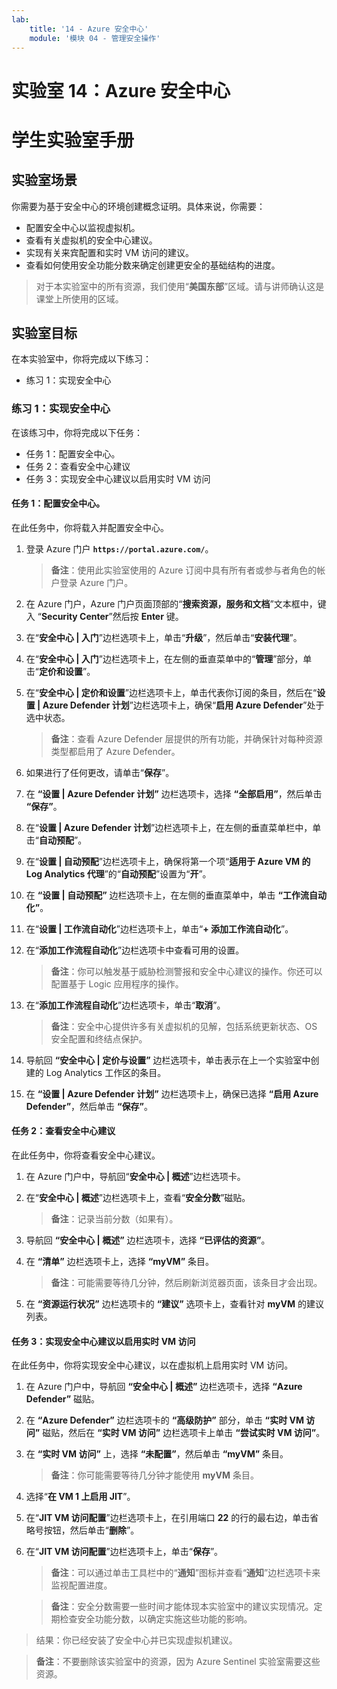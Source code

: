 ```yaml
---
lab:
    title: '14 - Azure 安全中心'
    module: '模块 04 - 管理安全操作'
---
```


# 实验室 14：Azure 安全中心
# 学生实验室手册

## 实验室场景

你需要为基于安全中心的环境创建概念证明。具体来说，你需要：

- 配置安全中心以监视虚拟机。
- 查看有关虚拟机的安全中心建议。
- 实现有关来宾配置和实时 VM 访问的建议。 
- 查看如何使用安全功能分数来确定创建更安全的基础结构的进度。

> 对于本实验室中的所有资源，我们使用“**美国东部**”区域。请与讲师确认这是课堂上所使用的区域。 

## 实验室目标

在本实验室中，你将完成以下练习：

- 练习 1：实现安全中心

### 练习 1：实现安全中心

在该练习中，你将完成以下任务：

- 任务 1：配置安全中心。
- 任务 2：查看安全中心建议
- 任务 3：实现安全中心建议以启用实时 VM 访问

#### 任务 1：配置安全中心。

在此任务中，你将载入并配置安全中心。

1. 登录 Azure 门户 **`https://portal.azure.com/`**。

    >**备注**：使用此实验室使用的 Azure 订阅中具有所有者或参与者角色的帐户登录 Azure 门户。

1. 在 Azure 门户，Azure 门户页面顶部的“**搜索资源，服务和文档**”文本框中，键入 “**Security Center**”然后按 **Enter** 键。

1. 在“**安全中心 \| 入门**”边栏选项卡上，单击“**升级**”，然后单击“**安装代理**”。
     
1. 在“**安全中心 \| 入门**”边栏选项卡上，在左侧的垂直菜单中的“**管理**”部分，单击“**定价和设置**”。

1. 在“**安全中心 \| 定价和设置**”边栏选项卡上，单击代表你订阅的条目，然后在“**设置 \| Azure Defender 计划**”边栏选项卡上，确保“**启用 Azure Defender**”处于选中状态。 

    >**备注**：查看 Azure Defender 层提供的所有功能，并确保针对每种资源类型都启用了 Azure Defender。 

1. 如果进行了任何更改，请单击“**保存**”。

1. 在 **“设置 \| Azure Defender 计划”** 边栏选项卡，选择 **“全部启用”**，然后单击 **“保存”**。

1. 在“**设置 \| Azure Defender 计划**”边栏选项卡上，在左侧的垂直菜单栏中，单击“**自动预配**”。

1. 在“**设置 \| 自动预配**”边栏选项卡上，确保将第一个项“**适用于 Azure VM 的 Log Analytics 代理**”的“**自动预配**”设置为“**开**”。 

1. 在 **“设置 \| 自动预配”** 边栏选项卡上，在左侧的垂直菜单中，单击 **“工作流自动化”**。

1. 在“**设置 \| 工作流自动化**”边栏选项卡上，单击“**+ 添加工作流自动化**”。

1. 在“**添加工作流程自动化**”边栏选项卡中查看可用的设置。 

    >**备注**：你可以触发基于威胁检测警报和安全中心建议的操作。你还可以配置基于 Logic 应用程序的操作。 

1. 在“**添加工作流程自动化**”边栏选项卡，单击“**取消**”。

    >**备注**：安全中心提供许多有关虚拟机的见解，包括系统更新状态、OS 安全配置和终结点保护。

1. 导航回 **“安全中心 \| 定价与设置”** 边栏选项卡，单击表示在上一个实验室中创建的 Log Analytics 工作区的条目。

1. 在 **“设置 \| Azure Defender 计划”** 边栏选项卡上，确保已选择 **“启用 Azure Defender”**，然后单击 **“保存”**。


#### 任务 2：查看安全中心建议

在此任务中，你将查看安全中心建议。 

1. 在 Azure 门户中，导航回“**安全中心 \| 概述**”边栏选项卡。 

1. 在“**安全中心 \| 概述**”边栏选项卡上，查看“**安全分数**”磁贴。

    >**备注**：记录当前分数（如果有）。

1. 导航回 **“安全中心 \| 概述”** 边栏选项卡，选择 **“已评估的资源”**。

1. 在 **“清单”** 边栏选项卡上，选择 **“myVM”** 条目。

    >**备注**：可能需要等待几分钟，然后刷新浏览器页面，该条目才会出现。
    
1. 在 **“资源运行状况”** 边栏选项卡的 **“建议”** 选项卡上，查看针对 **myVM** 的建议列表。


#### 任务 3：实现安全中心建议以启用实时 VM 访问

在此任务中，你将实现安全中心建议，以在虚拟机上启用实时 VM 访问。 

1. 在 Azure 门户中，导航回 **“安全中心 \| 概述”** 边栏选项卡，选择 **“Azure Defender”** 磁贴。

1. 在 **“Azure Defender”** 边栏选项卡的 **“高级防护”** 部分，单击 **“实时 VM 访问”** 磁贴，然后在 **“实时 VM 访问”** 边栏选项卡上单击 **“尝试实时 VM 访问”**。

1. 在 **“实时 VM 访问”** 上，选择 **“未配置”**，然后单击 **“myVM”** 条目。

    >**备注**：你可能需要等待几分钟才能使用 **myVM** 条目。

1. 选择“**在 VM 1 上启用 JIT**”。

1. 在“**JIT VM 访问配置**”边栏选项卡上，在引用端口 **22** 的行的最右边，单击省略号按钮，然后单击“**删除**”。

1. 在“**JIT VM 访问配置**”边栏选项卡上，单击“**保存**”。

    >**备注**：可以通过单击工具栏中的“**通知**”图标并查看“**通知**”边栏选项卡来监视配置进度。 

    >**备注**：安全分数需要一些时间才能体现本实验室中的建议实现情况。定期检查安全功能分数，以确定实施这些功能的影响。 

> 结果：你已经安装了安全中心并已实现虚拟机建议。 


>**备注**：不要删除该实验室中的资源，因为 Azure Sentinel 实验室需要这些资源。
